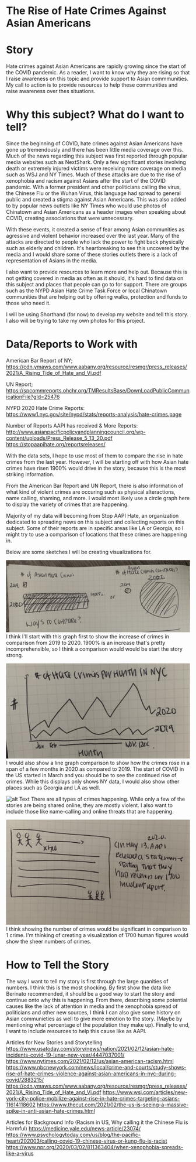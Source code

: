 # The Rise of Hate Crimes Against Asian Americans

# Story
Hate crimes against Asian Americans are rapidly growing since the start of the COVID pandemic. 
As a reader, I want to know why they are rising so that I raise awareness on this topic and provide support to Asian commmunities.
My call to action is to provide resources to help these communities and raise awareness over thes situations.


# Why this subject? What do I want to tell?
Since the beginning of COVID, hate crimes against Asian Americans have gone up tremendously and there has been little media coverage over this. Much of the news regarding this subject was first reported through popular media websites such as NextShark. Only a few significant stories involving death or extremely injured victims were receiving more coverage on media such as WSJ and NY Times. Much of these attacks are due to the rise of xenophobia and racism against Asians after the start of the COVID pandemic. With a former president and other politicians calling the virus, the Chinese Flu or the Wuhan Virus, 
this language had spread to general public and created a stigma against Asian Americans. This was also added to by popular news outlets like NY Times who would use photos of Chinatown and Asian Americans as a header images when speaking about COVID, creating associations that were unnecessary.

With these events, it created a sense of fear among Asian communities as agressive and violent behavior increased over the last year. Many of the attacks are directed to people who lack the power to fight back physically such as elderly and children. 
It's heartbreaking to see this uncovered by the media and I would share some of these stories outlets there is a lack of representation of Asians in the media.

I also want to provide resources to learn more and help out. Because this is not getting covered in media as often as it should, it's hard to find data on this  subject and places that people can go to for support. There are groups such as the NYPD Asian Hate Crime Task Force or local Chinatown communities that are helping out by offering walks, protection and funds to those who need it.

I will be using Shorthand (for now) to develop my website and tell this story. I also will be trying to take my own photos for this project.

# Data/Reports to Work with
American Bar Report of NY;
https://cdn.ymaws.com/www.aabany.org/resource/resmgr/press_releases/2021/A_Rising_Tide_of_Hate_and_Vi.pdf

UN Report;
https://spcommreports.ohchr.org/TMResultsBase/DownLoadPublicCommunicationFile?gId=25476

NYPD 2020 Hate Crime Reports:
https://www1.nyc.gov/site/nypd/stats/reports-analysis/hate-crimes.page

Number of Reports AAPI has received & More Reports:
http://www.asianpacificpolicyandplanningcouncil.org/wp-content/uploads/Press_Release_5_13_20.pdf
https://stopaapihate.org/reportsreleases/

With the data sets, I hope to use most of them to compare the rise in hate crimes from the last year. However, I will be starting off with how Asian hate crimes have risen 1900% would drive in the story, because this is the most striking information.

From the American Bar Report and UN Report, there is also information of what kind of violent crimes are occuring such as physical alteractions, name calling, shaming, and more. I would most likely use a circle graph here to display the variety of crimes that are happening.

Majority of my data will becoming from Stop AAPI Hate, an organization dedicated to spreading news on this subject and collecting reports on this subject. Some of their reports are in specific areas like LA or Georgia, so I might try to use a comparison of locations that these crimes are happening in. 

Below are some sketches I will be creating visualizations for.

![alt Text](2019x2020.jpg)
I think I'll start with this graph first to show the increase of crimes in comparison from 2019 to 2020. 
1900% is an increase that's pretty incomprehensible, so I think a comparison would would be start the story strong.

![alt Text](Trend.jpg)
I would also show a line graph comparison to show how the crimes rose in a span of a few months in 2020 as compared to 2019. The start of COVID in the US started in March and you should be to see the continued rise of crimes. While this displays only shows NY data, I would also show other places such as Georgia and LA as well.

![alt Text](Circle-graph.jpg)
There are all types of crimes happening. While only a few of the stories are being shared online, they are mostly violent. I also want to include those like name-calling and online threats that are happening. 

![alt Text](Number.jpg)
I think showing the number of crimes would be significant in comparison to 1 crime. I'm thinking of creating a visualization of 1700 human figures would show the sheer numbers of crimes.

# How to Tell the Story
The way I want to tell my story is first through the large quanities of numbers. I think this is the most shocking. By first show the data like Berinato recommended, it should be a good way to start the story and continue onto why this is happening. From there, describing some potential causes like the lack of attention in media and the xenophobia spread of politicians and other new sources, I think I can also give some history on Asian communieties as well to give more emotion to the story. (Maybe by mentioning what percentage of the population they make up). Finally to end, I want to include resources to help this cause like as AAPI.

Articles for New Stories and Storytelling
https://www.usatoday.com/story/news/nation/2021/02/12/asian-hate-incidents-covid-19-lunar-new-year/4447037001/
https://www.nytimes.com/2021/02/12/us/asian-american-racism.html
https://www.nbcnewyork.com/news/local/crime-and-courts/study-shows-rise-of-hate-crimes-violence-against-asian-americans-in-nyc-during-covid/2883215/
https://cdn.ymaws.com/www.aabany.org/resource/resmgr/press_releases/2021/A_Rising_Tide_of_Hate_and_Vi.pdf
https://www.wsj.com/articles/new-york-city-police-mobilize-against-rise-in-hate-crimes-targeting-asians-11614118602
https://www.thecut.com/2021/02/the-us-is-seeing-a-massive-spike-in-anti-asian-hate-crimes.html

Articles for Background Info (Racism in US, Why calling it the Chinese Flu is Harmful)
https://medicine.yale.edu/news-article/23074/
https://www.psychologytoday.com/us/blog/the-pacific-heart/202003/calling-covid-19-chinese-virus-or-kung-flu-is-racist
https://www.npr.org/2020/03/02/811363404/when-xenophobia-spreads-like-a-virus



